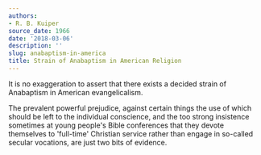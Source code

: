 ```yaml
---
authors:
- R. B. Kuiper
source_date: 1966
date: '2018-03-06'
description: ''
slug: anabaptism-in-america
title: Strain of Anabaptism in American Religion
---
```

It is no exaggeration to assert that there exists a decided strain of Anabaptism in American evangelicalism.

The prevalent powerful prejudice, against certain things the use of which should be left to the individual conscience, and the too strong insistence sometimes at young people's Bible conferences that they devote themselves to 'full-time' Christian service rather than engage in so-called secular vocations, are just two bits of evidence.



